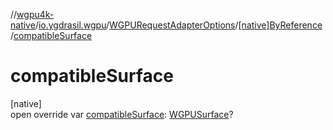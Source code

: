 //[wgpu4k-native](../../../../index.md)/[io.ygdrasil.wgpu](../../index.md)/[WGPURequestAdapterOptions](../index.md)/[[native]ByReference](index.md)/[compatibleSurface](compatible-surface.md)

# compatibleSurface

[native]\
open override var [compatibleSurface](compatible-surface.md): [WGPUSurface](../../-w-g-p-u-surface/index.md)?